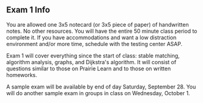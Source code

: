## Exam 1 Info

You are allowed one 3x5 notecard (or 3x5 piece of paper) of handwritten notes.
No other resources. You will have the entire 50 minute class period to complete
it. If you have accommodations and want a low distraction environment and/or
more time, schedule with the testing center ASAP.

Exam 1 will cover everything since the start of class: stable matching,
algorithm analysis, graphs, and Dijkstra's algorithm. It will consist of
questions similar to those on Prairie Learn and to those on written homeworks.

A sample exam will be available by end of day Saturday, September 28. You will
do another sample exam in groups in class on Wednesday, October 1.
